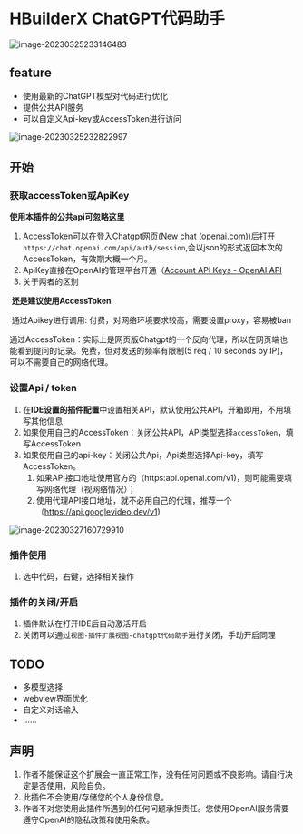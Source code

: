 # HBuilderX ChatGPT代码助手

![image-20230325233146483](https://blog-1252832257.cos.ap-shanghai.myqcloud.com/image-20230325233146483.png)

## feature

- 使用最新的ChatGPT模型对代码进行优化
- 提供公共API服务
- 可以自定义Api-key或AccessToken进行访问

![image-20230325232822997](https://blog-1252832257.cos.ap-shanghai.myqcloud.com/image-20230325232822997.png)

## 开始
### 获取accessToken或ApiKey

**使用本插件的公共api可忽略这里**

1. AccessToken可以在登入Chatgpt网页([New chat (openai.com)](https://chat.openai.com/chat))后打开`https://chat.openai.com/api/auth/session`,会以json的形式返回本次的AccessToken，有效期大概一个月。
2. ApiKey直接在OpenAI的管理平台开通（[Account API Keys - OpenAI API](https://platform.openai.com/account/api-keys)
3. 关于两者的区别

​		**还是建议使用AccessToken**

​		通过Apikey进行调用: 付费，对网络环境要求较高，需要设置proxy，容易被ban

​		通过AccessToken：实际上是网页版Chatgpt的一个反向代理，所以在网页端也能看到提问的记录。免费，但对发送的频率有限制(5 req / 10 seconds by IP)，可以不需要自己的网络代理。

### 设置Api / token

1. 在**IDE设置的插件配置**中设置相关API，默认使用公共API，开箱即用，不用填写其他信息
2. 如果使用自己的AccessToken：关闭公共API，API类型选择`accessToken`，填写AccessToken
3. 如果使用自己的api-key：关闭公共Api，Api类型选择Api-key，填写AccessToken。
   1. 如果API接口地址使用官方的（https:api.openai.com/v1)，则可能需要填写网络代理（视网络情况）；
   2. 使用代理API接口地址，就不必用自己的代理，推荐一个（https://api.googlevideo.dev/v1)

![image-20230327160729910](https://blog-1252832257.cos.ap-shanghai.myqcloud.com/image-20230327160729910.png)

### 插件使用

1. 选中代码，右键，选择相关操作



### 插件的关闭/开启

1. 插件默认在打开IDE后自动激活开启
2. 关闭可以通过`视图-插件扩展视图-chatgpt代码助手`进行关闭，手动开启同理



## TODO
- 多模型选择
- webview界面优化
- 自定义对话输入
- ......

## 声明

1. 作者不能保证这个扩展会一直正常工作，没有任何问题或不良影响。请自行决定是否使用，风险自负。
2. 此插件不会使用/存储您的个人身份信息。
3. 作者不对您使用此插件所遇到的任何问题承担责任。您使用OpenAI服务需要遵守OpenAI的隐私政策和使用条款。
